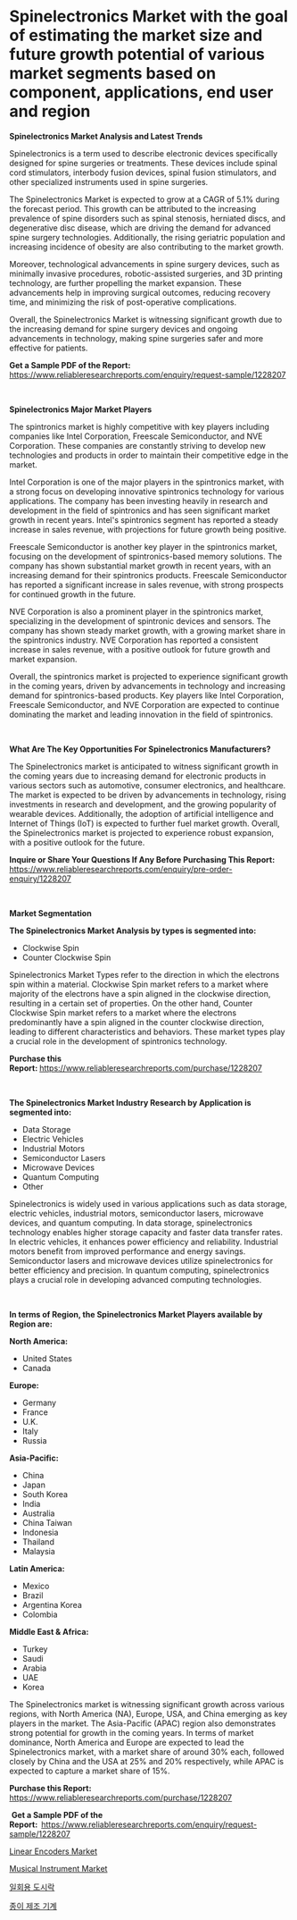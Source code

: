 <p><h1>Spinelectronics Market with the goal of estimating the market size and future growth potential of various market segments based on component, applications, end user and region</h1></p><p><strong>Spinelectronics Market Analysis and Latest Trends</strong></p>
<p><p>Spinelectronics is a term used to describe electronic devices specifically designed for spine surgeries or treatments. These devices include spinal cord stimulators, interbody fusion devices, spinal fusion stimulators, and other specialized instruments used in spine surgeries.</p><p>The Spinelectronics Market is expected to grow at a CAGR of 5.1% during the forecast period. This growth can be attributed to the increasing prevalence of spine disorders such as spinal stenosis, herniated discs, and degenerative disc disease, which are driving the demand for advanced spine surgery technologies. Additionally, the rising geriatric population and increasing incidence of obesity are also contributing to the market growth.</p><p>Moreover, technological advancements in spine surgery devices, such as minimally invasive procedures, robotic-assisted surgeries, and 3D printing technology, are further propelling the market expansion. These advancements help in improving surgical outcomes, reducing recovery time, and minimizing the risk of post-operative complications.</p><p>Overall, the Spinelectronics Market is witnessing significant growth due to the increasing demand for spine surgery devices and ongoing advancements in technology, making spine surgeries safer and more effective for patients.</p></p>
<p><strong>Get a Sample PDF of the Report:&nbsp;</strong> <a href="https://www.reliableresearchreports.com/enquiry/request-sample/1228207">https://www.reliableresearchreports.com/enquiry/request-sample/1228207</a></p>
<p>&nbsp;</p>
<p><strong>Spinelectronics Major Market Players</strong></p>
<p><p>The spintronics market is highly competitive with key players including companies like Intel Corporation, Freescale Semiconductor, and NVE Corporation. These companies are constantly striving to develop new technologies and products in order to maintain their competitive edge in the market.</p><p>Intel Corporation is one of the major players in the spintronics market, with a strong focus on developing innovative spintronics technology for various applications. The company has been investing heavily in research and development in the field of spintronics and has seen significant market growth in recent years. Intel's spintronics segment has reported a steady increase in sales revenue, with projections for future growth being positive.</p><p>Freescale Semiconductor is another key player in the spintronics market, focusing on the development of spintronics-based memory solutions. The company has shown substantial market growth in recent years, with an increasing demand for their spintronics products. Freescale Semiconductor has reported a significant increase in sales revenue, with strong prospects for continued growth in the future.</p><p>NVE Corporation is also a prominent player in the spintronics market, specializing in the development of spintronic devices and sensors. The company has shown steady market growth, with a growing market share in the spintronics industry. NVE Corporation has reported a consistent increase in sales revenue, with a positive outlook for future growth and market expansion.</p><p>Overall, the spintronics market is projected to experience significant growth in the coming years, driven by advancements in technology and increasing demand for spintronics-based products. Key players like Intel Corporation, Freescale Semiconductor, and NVE Corporation are expected to continue dominating the market and leading innovation in the field of spintronics.</p></p>
<p>&nbsp;</p>
<p><strong>What Are The Key Opportunities For Spinelectronics Manufacturers?</strong></p>
<p><p>The Spinelectronics market is anticipated to witness significant growth in the coming years due to increasing demand for electronic products in various sectors such as automotive, consumer electronics, and healthcare. The market is expected to be driven by advancements in technology, rising investments in research and development, and the growing popularity of wearable devices. Additionally, the adoption of artificial intelligence and Internet of Things (IoT) is expected to further fuel market growth. Overall, the Spinelectronics market is projected to experience robust expansion, with a positive outlook for the future.</p></p>
<p><strong>Inquire or Share Your Questions If Any Before Purchasing This Report:</strong> <a href="https://www.reliableresearchreports.com/enquiry/pre-order-enquiry/1228207">https://www.reliableresearchreports.com/enquiry/pre-order-enquiry/1228207</a></p>
<p>&nbsp;</p>
<p><strong>Market Segmentation</strong></p>
<p><strong>The Spinelectronics Market Analysis by types is segmented into:</strong></p>
<p><ul><li>Clockwise Spin</li><li>Counter Clockwise Spin</li></ul></p>
<p><p>Spinelectronics Market Types refer to the direction in which the electrons spin within a material. Clockwise Spin market refers to a market where majority of the electrons have a spin aligned in the clockwise direction, resulting in a certain set of properties. On the other hand, Counter Clockwise Spin market refers to a market where the electrons predominantly have a spin aligned in the counter clockwise direction, leading to different characteristics and behaviors. These market types play a crucial role in the development of spintronics technology.</p></p>
<p><strong>Purchase this Report:&nbsp;</strong><a href="https://www.reliableresearchreports.com/purchase/1228207">https://www.reliableresearchreports.com/purchase/1228207</a></p>
<p>&nbsp;</p>
<p><strong>The Spinelectronics Market Industry Research by Application is segmented into:</strong></p>
<p><ul><li>Data Storage</li><li>Electric Vehicles</li><li>Industrial Motors</li><li>Semiconductor Lasers</li><li>Microwave Devices</li><li>Quantum Computing</li><li>Other</li></ul></p>
<p><p>Spinelectronics is widely used in various applications such as data storage, electric vehicles, industrial motors, semiconductor lasers, microwave devices, and quantum computing. In data storage, spinelectronics technology enables higher storage capacity and faster data transfer rates. In electric vehicles, it enhances power efficiency and reliability. Industrial motors benefit from improved performance and energy savings. Semiconductor lasers and microwave devices utilize spinelectronics for better efficiency and precision. In quantum computing, spinelectronics plays a crucial role in developing advanced computing technologies.</p></p>
<p>&nbsp;</p>
<p><strong>In terms of Region, the Spinelectronics Market Players available by Region are:</strong></p>
<p>
    <p> <strong> North America: </strong>
        <ul>
            <li>United States</li>
            <li>Canada</li>
        </ul>
        </p> 
    <p> <strong> Europe: </strong>
        <ul>
            <li>Germany</li>
            <li>France</li>
            <li>U.K.</li>
            <li>Italy</li>
            <li>Russia</li>
        </ul>
        </p> 
    <p> <strong> Asia-Pacific: </strong>
        <ul>
            <li>China</li>
            <li>Japan</li>
            <li>South Korea</li>
            <li>India</li>
            <li>Australia</li>
            <li>China Taiwan</li>
            <li>Indonesia</li>
            <li>Thailand</li>
            <li>Malaysia</li>
        </ul>
        </p> 
    <p> <strong> Latin America: </strong>
        <ul>
            <li>Mexico</li>
            <li>Brazil</li>
            <li>Argentina Korea</li>
            <li>Colombia</li>
        </ul>
        </p> 
    <p> <strong> Middle East & Africa: </strong>
        <ul>
            <li>Turkey</li>
            <li>Saudi</li>
            <li>Arabia</li>
            <li>UAE</li>
            <li>Korea</li>
        </ul>
    </p>
    </p>
<p><p>The Spinelectronics market is witnessing significant growth across various regions, with North America (NA), Europe, USA, and China emerging as key players in the market. The Asia-Pacific (APAC) region also demonstrates strong potential for growth in the coming years. In terms of market dominance, North America and Europe are expected to lead the Spinelectronics market, with a market share of around 30% each, followed closely by China and the USA at 25% and 20% respectively, while APAC is expected to capture a market share of 15%.</p></p>
<p><strong>Purchase this Report: </strong><a href="https://www.reliableresearchreports.com/purchase/1228207">https://www.reliableresearchreports.com/purchase/1228207</a></p>
<p>&nbsp;<strong>Get a Sample PDF of the Report:&nbsp;&nbsp;</strong><a href="https://www.reliableresearchreports.com/enquiry/request-sample/1228207">https://www.reliableresearchreports.com/enquiry/request-sample/1228207</a></p>
<p><strong></strong></p>
<p><p><a href="https://github.com/joannesouthgate/Market-Research-Report-List-2/blob/main/linear-encoders-market.md">Linear Encoders Market</a></p><p><a href="https://github.com/sofayahoo2023/Market-Research-Report-List-3/blob/main/musical-instrument-market.md">Musical Instrument Market</a></p><p><a href="https://github.com/fernandotryO5lson96765/Market-Research-Report-List-1/blob/main/51133269126.md">일회용 도시락</a></p><p><a href="https://github.com/CliftonFisher9067/Market-Research-Report-List-1/blob/main/20447009125.md">종이 제조 기계</a></p></p>